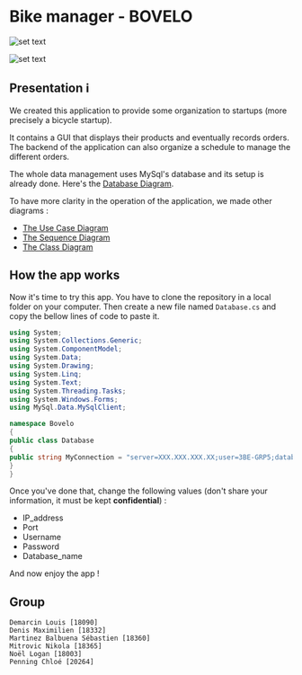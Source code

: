 # Bike manager - BOVELO

![set text](https://i.imgur.com/Vq0UU1Q.png)

![set text](https://www.travis-ci.com/Seb1903/bovelo_manager.svg?branch=repo_organization)

## Presentation :information_source:

We created this application to provide some organization to startups (more precisely a bicycle startup).  

It contains a GUI that displays their products and eventually records orders. The backend of the application can also organize a schedule to manage the different orders.  

The whole data management uses MySql's database and its setup is already done. Here's the [Database Diagram](https://app.lucidchart.com/documents/image/a85c1e3f-c0a3-42cb-80f3-677829ead223/0/1000/1).  

To have more clarity in the operation of the application, we made other diagrams :

- [The Use Case Diagram](https://app.lucidchart.com/documents/image/a46ee63b-3627-4046-a257-9277f3b090aa/0/1000/1)  
- [The Sequence Diagram](https://app.lucidchart.com/documents/image/570fe02b-57dd-400f-bd7d-0c7af648c352/0/1000/1)  
- [The Class Diagram](https://lucid.app/documents/view/c6953fb9-22ae-4676-a6b1-a276b2a08189)  

## How the app works

Now it's time to try this app. You have to clone the repository in a local folder on your computer. Then create a new file named `Database.cs` and copy the bellow lines of code to paste it.

```C#
using System;
using System.Collections.Generic;
using System.ComponentModel;
using System.Data;
using System.Drawing;
using System.Linq;
using System.Text;
using System.Threading.Tasks;
using System.Windows.Forms;
using MySql.Data.MySqlClient;

namespace Bovelo
{
public class Database
{
public string MyConnection = "server=XXX.XXX.XXX.XX;user=3BE-GRP5;database=bovelo;port=XXXXX;password=************";
}
}
```

Once you've done that, change the following values (don't share your information, it must be kept **confidential**) :

- IP_address
- Port
- Username
- Password
- Database_name

And now enjoy the app !

## Group

```text
Demarcin Louis [18090]
Denis Maximilien [18332]
Martinez Balbuena Sébastien [18360]
Mitrovic Nikola [18365]
Noël Logan [18003]
Penning Chloé [20264]
```
